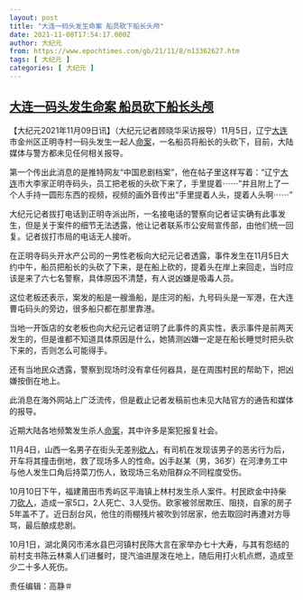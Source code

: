 ```yaml
---
layout: post
title: "大连一码头发生命案 船员砍下船长头颅"
date: 2021-11-08T17:54:17.000Z
author: 大纪元
from: https://www.epochtimes.com/gb/21/11/8/n13362627.htm
tags: [ 大纪元 ]
categories: [ 大纪元 ]
---
```

<!--1636394057000-->
[大连一码头发生命案 船员砍下船长头颅](https://www.epochtimes.com/gb/21/11/8/n13362627.htm)
------

<div>
<p>【大纪元2021年11月09日讯】（大纪元记者顾晓华采访报导）11月5日，辽宁<a href="https://www.epochtimes.com/gb/tag/%E5%A4%A7%E8%BF%9E.html">大连</a>市金州区正明寺村一码头发生一起人<a href="https://www.epochtimes.com/gb/tag/%E5%91%BD%E6%A1%88.html">命案</a>，一名船员将船长的头砍下，目前，大陆媒体与警方都未见任何相关报导。</p><p>第一个传出此消息的是推特网友“中国悲剧档案”，他在帖子里这样写着：“辽宁<a href="https://www.epochtimes.com/gb/tag/%E5%A4%A7%E8%BF%9E.html">大连</a>市大李家正明寺码头，员工把老板的头砍下来了，手里提着⋯⋯”并且附上了一个人手持一圆形东西的视频，视频的画外音传出“手里提着人头，提着人头啊⋯⋯”</p><p>大纪元记者拔打电话到正明寺派出所，一名接电话的警察向记者证实确有此事发生，但是关于案件的细节无法透露，他让记者联系市公安局宣传部，由他们统一回复。记者拔打市局的电话无人接听。</p><p>在正明寺码头开水产公司的一男性老板向大纪元记者透露，事件发生在11月5日大约中午，船员把船长的头砍了下来，是在船上砍的，提着头在岸上来回走，当时应该是来了六七名警察，具体原因不清楚，有人说凶嫌是吸毒人员。</p><p>这位老板还表示，案发的船是一艘渔船，是庄河的船，九号码头是一军港，在大连曹屯码头的旁边，很多船只都在那里靠港。</p><div class="video_fit_container epoch_player"><div class="player-container" id="player-container-4e777bce-d33b-4ed7-9758-7a2e30aec2ab" data-id="player-4e777bce-d33b-4ed7-9758-7a2e30aec2ab"></div></div><script src="//vs.youmaker.com/assets/player/4e777bce-d33b-4ed7-9758-7a2e30aec2ab?r=16x9&amp;d=48&&api=7&logo=true&url=https%3A%2F%2Fwww.epochtimes.com%2Fgb%2F21%2F11%2F8%2Fn13362627.htm"></script><p>当地一开饭店的女老板也向大纪元记者证明了此事件的真实性，表示事件是前两天发生的，但是谁都不知道具体原因是什么，她猜测凶嫌一定是在船长睡觉时把头砍下来的，否则怎么可能得手。</p><p>还有当地民众透露，警察到现场时没有拿任何器具，是在周围村民的帮助下，把凶嫌按倒在地上。</p><p>此消息在海外网站上广泛流传，但是截止记者发稿前也未见大陆官方的通告和媒体的报导。</p><p>近期大陆各地频繁发生杀人<a href="https://www.epochtimes.com/gb/tag/%E5%91%BD%E6%A1%88.html">命案</a>，其中许多是案犯报复社会。</p><p>11月4日，山西一名男子在街头无差别<a href="https://www.epochtimes.com/gb/tag/%E7%A0%8D%E4%BA%BA.html">砍人</a>，有司机在发现该男子的恶劣行为后，开车将其撞击倒地，救了现场多人的性命。凶手赵某（男，36岁）在河津务工中与他人发生口角后持菜刀伤人，致现场三名劝阻群众不同程度受伤。</p><p>10月10日下午，福建莆田市秀屿区平海镇上林村发生杀人案件。村民欧金中持柴刀<a href="https://www.epochtimes.com/gb/tag/%E7%A0%8D%E4%BA%BA.html">砍人</a>，造成一家5口，2人死亡、3人受伤。欧家被邻居欺压、阻挠，自家的房子5年盖不了。近日刮台风，他住的雨棚残片被吹到邻居家，他去取回时再遭对方辱骂，最后酿成悲剧。</p><p>10月1日，湖北黄冈市浠水县巴河镇村民陈大言在家举办七十大寿，与其有怨结的前村支书陈云林乘人们进餐时，提汽油进屋泼在地上，随后用打火机点燃，造成至少二十多人死伤。</p><p>责任编辑：高静＃</p>
</div>
